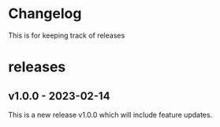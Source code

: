 # Changelog

This is for keeping track of releases

# releases

## v1.0.0 - 2023-02-14

This is a new release v1.0.0 which will include feature updates.
